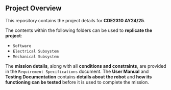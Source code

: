##  Project Overview

This repository contains the project details for **CDE2310 AY24/25**.

The contents within the following folders can be used to **replicate the project**:
- `Software`
- `Electrical Subsystem`
- `Mechanical Subsystem`

The **mission details**, along with all **conditions and constraints**, are provided in the `Requirement Specifications` document.
The **User Manual** and **Testing Documentation** contains **details about the robot** and **how its functioning can be tested** before it is used to complete the mission.
 
